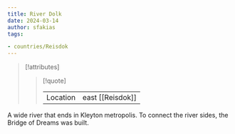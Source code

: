 ```yaml
---
title: River Dolk
date: 2024-03-14
author: sfakias
tags:

- countries/Reisdok
---
```

> [!attributes]
> 
> > [!quote]
> >
> > | | |
> > | --- | --- |
> > | Location | east [[Reisdok]] |

A wide river that ends in Kleyton metropolis. To connect the river sides, the Bridge of Dreams was built.